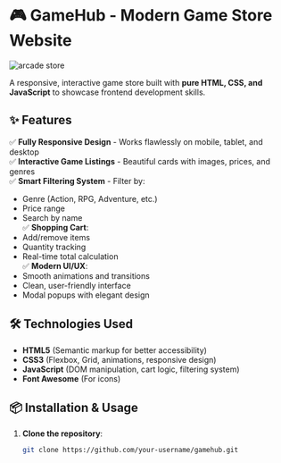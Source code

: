 # 🎮 GameHub - Modern Game Store Website

![arcade store](https://github.com/user-attachments/assets/704b79aa-0391-428f-a854-ebec0decf7b4)


A responsive, interactive game store built with **pure HTML, CSS, and JavaScript** to showcase frontend development skills.

## ✨ Features

✅ **Fully Responsive Design** - Works flawlessly on mobile, tablet, and desktop  
✅ **Interactive Game Listings** - Beautiful cards with images, prices, and genres  
✅ **Smart Filtering System** - Filter by:
   - Genre (Action, RPG, Adventure, etc.)
   - Price range
   - Search by name  
✅ **Shopping Cart**:
   - Add/remove items
   - Quantity tracking
   - Real-time total calculation  
✅ **Modern UI/UX**:
   - Smooth animations and transitions
   - Clean, user-friendly interface
   - Modal popups with elegant design  

## 🛠️ Technologies Used

- **HTML5** (Semantic markup for better accessibility)
- **CSS3** (Flexbox, Grid, animations, responsive design)
- **JavaScript** (DOM manipulation, cart logic, filtering system)
- **Font Awesome** (For icons)


## 📦 Installation & Usage

1. **Clone the repository**:
   ```bash
   git clone https://github.com/your-username/gamehub.git
